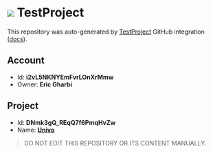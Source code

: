 # ![](https://s3.amazonaws.com/storage-static.testproject.io/logos/TP-Logo-Square.svg) TestProject

This repository was auto-generated by [TestProject](https://testproject.io) GitHub integration ([docs](https://docs.testproject.io/testproject-integrations/github-integration)).

## Account
* Id: **i2vL5NKNYEmFvrLOnXrMmw**
* Owner: **Eric Gharbi**

## Project
* Id: **DNmk3gQ_REqQ7f6PmqHvZw**
* Name: **[Univo](https://app.testproject.io/#/projects/1164089/tests)**

> DO NOT EDIT THIS REPOSITORY OR ITS CONTENT MANUALLY.
